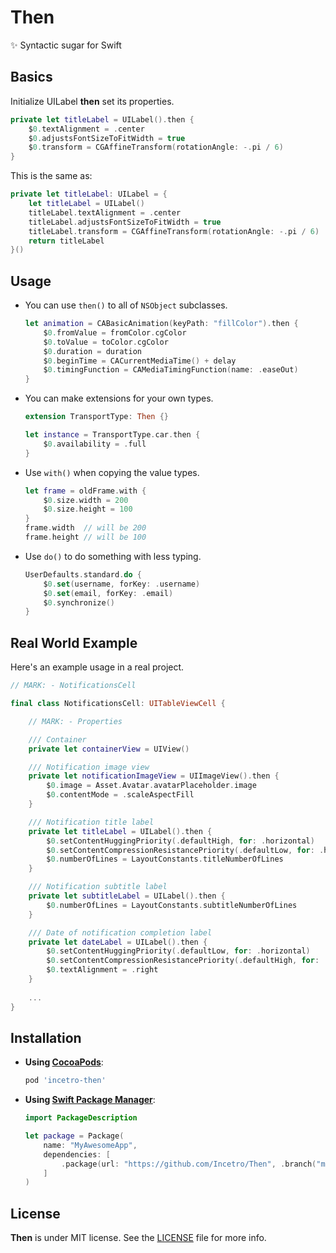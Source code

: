 # Then

✨ Syntactic sugar for Swift

## Basics

Initialize UILabel **then** set its properties.

```swift
private let titleLabel = UILabel().then {
    $0.textAlignment = .center
    $0.adjustsFontSizeToFitWidth = true
    $0.transform = CGAffineTransform(rotationAngle: -.pi / 6)
}
```

This is the same as:

```swift
private let titleLabel: UILabel = {
    let titleLabel = UILabel()
    titleLabel.textAlignment = .center
    titleLabel.adjustsFontSizeToFitWidth = true
    titleLabel.transform = CGAffineTransform(rotationAngle: -.pi / 6)
    return titleLabel
}()
```

## Usage

- You can use `then()` to all of `NSObject` subclasses.

    ```swift
    let animation = CABasicAnimation(keyPath: "fillColor").then {
        $0.fromValue = fromColor.cgColor
        $0.toValue = toColor.cgColor
        $0.duration = duration
        $0.beginTime = CACurrentMediaTime() + delay
        $0.timingFunction = CAMediaTimingFunction(name: .easeOut)
    }
    ```

- You can make extensions for your own types.

    ```swift
    extension TransportType: Then {}
    
    let instance = TransportType.car.then {
        $0.availability = .full
    }
    ```

- Use `with()` when copying the value types.

    ```swift
    let frame = oldFrame.with {
        $0.size.width = 200
        $0.size.height = 100
    }
    frame.width  // will be 200
    frame.height // will be 100
    ```

- Use `do()` to do something with less typing.

    ```swift
    UserDefaults.standard.do {
        $0.set(username, forKey: .username)
        $0.set(email, forKey: .email)
        $0.synchronize()
    }
    ```

## Real World Example

Here's an example usage in a real project.

```swift
// MARK: - NotificationsCell

final class NotificationsCell: UITableViewCell {

    // MARK: - Properties

    /// Container
    private let containerView = UIView()

    /// Notification image view
    private let notificationImageView = UIImageView().then {
        $0.image = Asset.Avatar.avatarPlaceholder.image
        $0.contentMode = .scaleAspectFill
    }

    /// Notification title label
    private let titleLabel = UILabel().then {
        $0.setContentHuggingPriority(.defaultHigh, for: .horizontal)
        $0.setContentCompressionResistancePriority(.defaultLow, for: .horizontal)
        $0.numberOfLines = LayoutConstants.titleNumberOfLines
    }

    /// Notification subtitle label
    private let subtitleLabel = UILabel().then {
        $0.numberOfLines = LayoutConstants.subtitleNumberOfLines
    }

    /// Date of notification completion label
    private let dateLabel = UILabel().then {
        $0.setContentHuggingPriority(.defaultLow, for: .horizontal)
        $0.setContentCompressionResistancePriority(.defaultHigh, for: .horizontal)
        $0.textAlignment = .right
    }
    
    ...
}
```

## Installation

- **Using  [CocoaPods](https://cocoapods.org)**:

    ```ruby
    pod 'incetro-then'
    ```

- **Using [Swift Package Manager](https://swift.org/package-manager)**:

    ```swift
    import PackageDescription

    let package = Package(
        name: "MyAwesomeApp",
        dependencies: [
            .package(url: "https://github.com/Incetro/Then", .branch("main")),
        ]
    )
    ```

## License

**Then** is under MIT license. See the [LICENSE](LICENSE) file for more info.